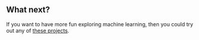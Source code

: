 ## What next?

If you want to have more fun exploring machine learning, then you could try out any of [these projects](https://projects.raspberrypi.org/en/projects?software%5B%5D=ml).